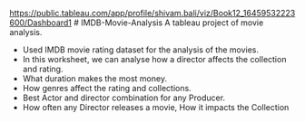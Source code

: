 https://public.tableau.com/app/profile/shivam.bali/viz/Book12_16459532223600/Dashboard1      # IMDB-Movie-Analysis
A tableau project of movie analysis. 
- Used IMDB movie rating dataset for the analysis of the movies.
- In this worksheet, we can analyse how a director affects the collection and rating.
- What duration makes the most money.
- How genres affect the rating and collections.
- Best Actor and director combination for any Producer.
- How often any Director releases a movie, How it impacts the Collection
